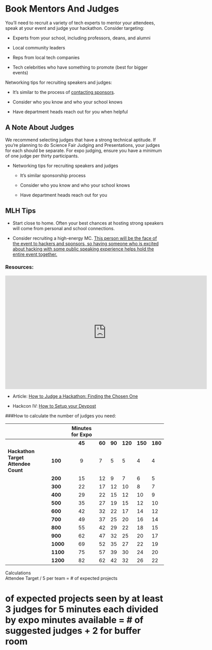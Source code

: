 # Book Mentors And Judges

You’ll need to recruit a variety of tech experts to mentor your attendees, speak at your event and judge your hackathon. Consider targeting:

* Experts from your school, including professors, deans, and alumni

* Local community leaders

* Reps from local tech companies

* Tech celebrities who have something to promote (best for bigger events)

Networking tips for recruiting speakers and judges:

* It’s similar to the process of [contacting sponsors](https://guide.mlh.io/Organizer-Timeline/4-Months-Before/Sponsorship/Land-Sponsorships.html).

* Consider who you know and who your school knows

* Have department heads reach out for you when helpful

## A Note About Judges

We recommend selecting judges that have a strong technical aptitude. If you’re planning to do Science Fair Judging and Presentations, your judges for each should be separate. For expo judging, ensure you have a minimum of one judge per thirty participants.

* Networking tips for recruiting speakers and judges

    * It’s similar sponsorship process

    * Consider who you know and who your school knows

    * Have department heads reach out for you

## MLH Tips

* Start close to home. Often your best chances at hosting strong speakers will come from personal and school connections.

* Consider recruiting a high-energy MC. [This person will be the face of the event to hackers and sponsors, so having someone who is excited about hacking with some public speaking experience helps hold the entire event together.](http://news.mlh.io/how-to-throw-an-epic-hackathon-07-07-2014)

### Resources:

<iframe width="640" height="360" src="https://www.youtube.com/embed/Abhe2PavXyA" frameborder="0" allow="autoplay; encrypted-media" allowfullscreen></iframe>

* Article: [How to Judge a Hackathon: Finding the Chosen One](http://news.mlh.io/how-to-judge-a-hackathon-finding-the-chosen-one-05-15-2014)

* Hackcon IV: [How to Setup your Devpost](https://www.youtube.com/watch?v=E5EJb3l-pBQ&index=17&list=PLPDgudJ_VDUcS5ELB-_OZ3Zy5nn5iqvSi)



###How to calculate the number of judges you need:

|   |  | **Minutes for Expo** |  |  |  |  |  |
| --- | --- | :---: | --- | --- | --- | --- | --- |
|   |  | **45** | **60** | **90** | **120** | **150** | **180** |
|  **Hackathon Target Attendee Count** | **100** | 9 | 7 | 5 | 5 | 4 | 4 |
|   | **200** | 15 | 12 | 9 | 7 | 6 | 5 |
|   | **300** | 22 | 17 | 12 | 10 | 8 | 7 |
|   | **400** | 29 | 22 | 15 | 12 | 10 | 9 |
|   | **500** | 35 | 27 | 19 | 15 | 12 | 10 |
|   | **600** | 42 | 32 | 22 | 17 | 14 | 12 |
|   | **700** | 49 | 37 | 25 | 20 | 16 | 14 |
|   | **800** | 55 | 42 | 29 | 22 | 18 | 15 |
|   | **900** | 62 | 47 | 32 | 25 | 20 | 17 |
|   | **1000** | 69 | 52 | 35 | 27 | 22 | 19 |
|   | **1100** | 75 | 57 | 39 | 30 | 24 | 20 |
|   | **1200** | 82 | 62 | 42 | 32 | 26 | 22 |


Calculations							
Attendee Target / 5 per team = # of expected projects	
# of expected projects seen by at least 3 judges for 5 minutes each divided by expo minutes available = 						# of suggested judges + 2 for buffer room	
